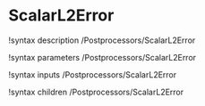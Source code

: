 <!-- MOOSE Documentation Stub: Remove this when content is added. -->

# ScalarL2Error

!syntax description /Postprocessors/ScalarL2Error

!syntax parameters /Postprocessors/ScalarL2Error

!syntax inputs /Postprocessors/ScalarL2Error

!syntax children /Postprocessors/ScalarL2Error
